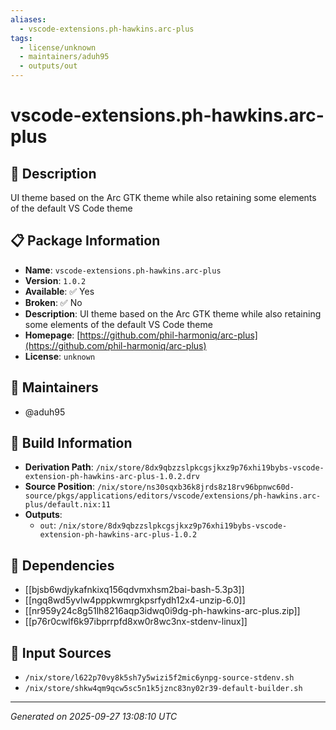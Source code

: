 ```yaml
---
aliases:
  - vscode-extensions.ph-hawkins.arc-plus
tags:
  - license/unknown
  - maintainers/aduh95
  - outputs/out
---
```


# vscode-extensions.ph-hawkins.arc-plus

## 📝 Description

UI theme based on the Arc GTK theme while also retaining some elements of the default VS Code theme

## 📋 Package Information

- **Name**: `vscode-extensions.ph-hawkins.arc-plus`
- **Version**: `1.0.2`
- **Available**: ✅ Yes
- **Broken**: ✅ No
- **Description**: UI theme based on the Arc GTK theme while also retaining some elements of the default VS Code theme
- **Homepage**: [https://github.com/phil-harmoniq/arc-plus](https://github.com/phil-harmoniq/arc-plus)
- **License**: `unknown`
## 👥 Maintainers

- @aduh95


## 🔧 Build Information

- **Derivation Path**: `/nix/store/8dx9qbzzslpkcgsjkxz9p76xhi19bybs-vscode-extension-ph-hawkins-arc-plus-1.0.2.drv`
- **Source Position**: `/nix/store/ns30sqxb36k8jrds8z18rv96bpnwc60d-source/pkgs/applications/editors/vscode/extensions/ph-hawkins.arc-plus/default.nix:11`
- **Outputs**:
  - `out`:  `/nix/store/8dx9qbzzslpkcgsjkxz9p76xhi19bybs-vscode-extension-ph-hawkins-arc-plus-1.0.2`

## 🔗 Dependencies

- [[bjsb6wdjykafnkixq156qdvmxhsm2bai-bash-5.3p3]]
- [[ngq8wd5yvlw4pppkwmrgkpsrfydh12x4-unzip-6.0]]
- [[nr959y24c8g51lh8216aqp3idwq0i9dg-ph-hawkins-arc-plus.zip]]
- [[p76r0cwlf6k97ibprrpfd8xw0r8wc3nx-stdenv-linux]]

## 📁 Input Sources

- `/nix/store/l622p70vy8k5sh7y5wizi5f2mic6ynpg-source-stdenv.sh`
- `/nix/store/shkw4qm9qcw5sc5n1k5jznc83ny02r39-default-builder.sh`

---
*Generated on 2025-09-27 13:08:10 UTC*
